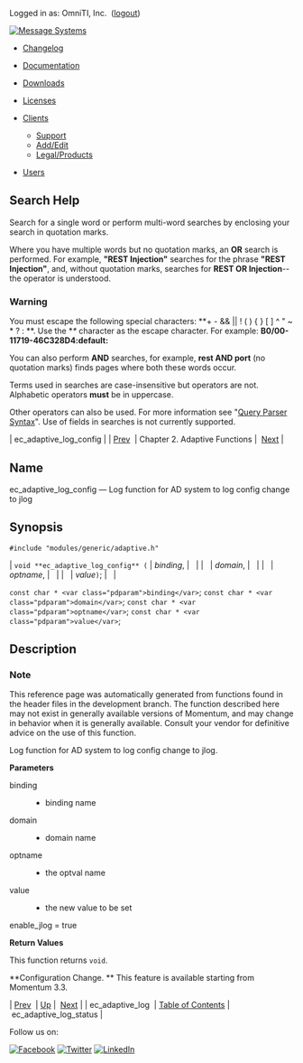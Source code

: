 Logged in as: OmniTI, Inc.  ([logout](https://support.messagesystems.com/logout.php))

[![Message Systems](https://support.messagesystems.com/images/ms-white205.png)](https://support.messagesystems.com/start.php) 

*   [Changelog](https://support.messagesystems.com/start.php?show=changelog)
*   [Documentation](https://support.messagesystems.com/docs/)
*   [Downloads](https://support.messagesystems.com/start.php)

*   [Licenses](https://support.messagesystems.com/license_summary.php)
*   <a href="">Clients</a>
    *   [Support](https://support.messagesystems.com/cs.php)
    *   [Add/Edit](https://support.messagesystems.com/edit_client.php)
    *   [Legal/Products](https://support.messagesystems.com/edit_products.php)
*   [Users](https://support.messagesystems.com/edit_customer.php)

## Search Help

Search for a single word or perform multi-word searches by enclosing your search in quotation marks.

Where you have multiple words but no quotation marks, an **OR** search is performed. For example, **"REST Injection"** searches for the phrase **"REST Injection"**, and, without quotation marks, searches for **REST OR Injection**--the operator is understood.

### Warning

You must escape the following special characters: **+ - && || ! ( ) { } [ ] ^ " ~ * ? : \**. Use the **\** character as the escape character. For example: **B0/00-11719-46C328D4\:default\:**

You can also perform **AND** searches, for example, **rest AND port** (no quotation marks) finds pages where both these words occur.

Terms used in searches are case-insensitive but operators are not. Alphabetic operators **must** be in uppercase.

Other operators can also be used. For more information see "[Query Parser Syntax](https://lucene.apache.org/core/old_versioned_docs/versions/3_0_0/queryparsersyntax.html)". Use of fields in searches is not currently supported.

| ec_adaptive_log_config |
| [Prev](apis.ec_adaptive_log.php)  | Chapter 2. Adaptive Functions |  [Next](apis.ec_adaptive_log_status.php) |

<a name="apis.ec_adaptive_log_config"></a>
## Name

ec_adaptive_log_config — Log function for AD system to log config change to jlog

## Synopsis

`#include "modules/generic/adaptive.h"`

| `void **ec_adaptive_log_config** (` | <var class="pdparam">binding</var>, |   |
|   | <var class="pdparam">domain</var>, |   |
|   | <var class="pdparam">optname</var>, |   |
|   | <var class="pdparam">value</var>`)`; |   |

`const char * <var class="pdparam">binding</var>`;
`const char * <var class="pdparam">domain</var>`;
`const char * <var class="pdparam">optname</var>`;
`const char * <var class="pdparam">value</var>`;<a name="idp453056"></a>
## Description

### Note

This reference page was automatically generated from functions found in the header files in the development branch. The function described here may not exist in generally available versions of Momentum, and may change in behavior when it is generally available. Consult your vendor for definitive advice on the use of this function.

Log function for AD system to log config change to jlog.

**Parameters**

<dl class="variablelist">

<dt>binding</dt>

<dd>

- binding name

</dd>

<dt>domain</dt>

<dd>

- domain name

</dd>

<dt>optname</dt>

<dd>

- the optval name

</dd>

<dt>value</dt>

<dd>

- the new value to be set

</dd>

</dl>

enable_jlog = true

**Return Values**

This function returns `void`.

**Configuration Change. ** This feature is available starting from Momentum 3.3.

| [Prev](apis.ec_adaptive_log.php)  | [Up](adaptive.php) |  [Next](apis.ec_adaptive_log_status.php) |
| ec_adaptive_log  | [Table of Contents](index.php) |  ec_adaptive_log_status |

Follow us on:

[![Facebook](https://support.messagesystems.com/images/icon-facebook.png)](http://www.facebook.com/messagesystems) [![Twitter](https://support.messagesystems.com/images/icon-twitter.png)](http://twitter.com/#!/MessageSystems) [![LinkedIn](https://support.messagesystems.com/images/icon-linkedin.png)](http://www.linkedin.com/company/message-systems)